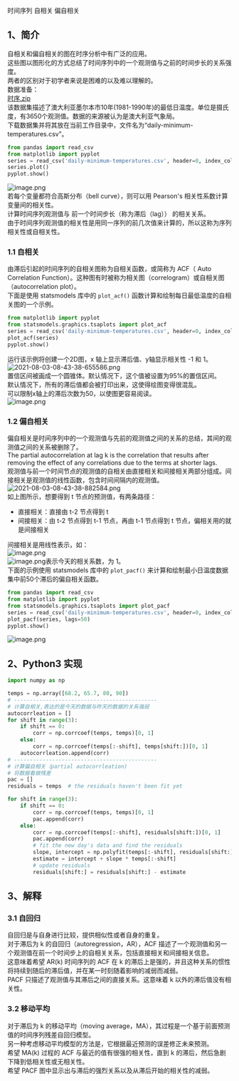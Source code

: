 时间序列 自相关 偏自相关
<a name="jveYB"></a>
## 1、简介
自相关和偏自相关的图在时序分析中有广泛的应用。<br />这些图以图形化的方式总结了时间序列中的一个观测值与之前的时间步长的关系强度。<br />两者的区别对于初学者来说是困难的以及难以理解的。<br />数据准备：<br />[时序.zip](https://www.yuque.com/attachments/yuque/0/2021/zip/396745/1627950684982-c8cf64a7-9f53-4838-8940-a3ed563178fd.zip?_lake_card=%7B%22src%22%3A%22https%3A%2F%2Fwww.yuque.com%2Fattachments%2Fyuque%2F0%2F2021%2Fzip%2F396745%2F1627950684982-c8cf64a7-9f53-4838-8940-a3ed563178fd.zip%22%2C%22name%22%3A%22%E6%97%B6%E5%BA%8F.zip%22%2C%22size%22%3A4402303%2C%22type%22%3A%22application%2Fx-zip-compressed%22%2C%22ext%22%3A%22zip%22%2C%22status%22%3A%22done%22%2C%22taskId%22%3A%22u1881e4bd-f957-4be6-82c0-6536de2cc8a%22%2C%22taskType%22%3A%22upload%22%2C%22id%22%3A%22ue09a91a6%22%2C%22card%22%3A%22file%22%7D)<br />该数据集描述了澳大利亚墨尔本市10年(1981-1990年)的最低日温度。单位是摄氏度，有3650个观测值。数据的来源被认为是澳大利亚气象局。<br />下载数据集并将其放在当前工作目录中，文件名为“daily-minimum-temperatures.csv”。
```python
from pandas import read_csv
from matplotlib import pyplot
series = read_csv('daily-minimum-temperatures.csv', header=0, index_col=0)
series.plot()
pyplot.show()
```
![image.png](https://cdn.nlark.com/yuque/0/2021/png/396745/1627950981300-76003bdd-d114-41cc-b8e5-ee12a0725f51.png#clientId=u279670b3-c97b-4&from=paste&height=400&id=u6578e884&originHeight=1201&originWidth=1599&originalType=binary&ratio=1&size=300325&status=done&style=shadow&taskId=u37297cba-f571-478c-917a-09e2cb3755d&width=533)<br />若每个变量都符合高斯分布（bell curve），则可以用 Pearson's 相关性系数计算变量间的相关性。<br />计算时间序列观测值与 前一个时间步长（称为滞后（lag）） 的相关关系。<br />由于时间序列观测值的相关性是用同一序列的前几次值来计算的，所以这称为序列相关性或自相关性。
<a name="GlxkV"></a>
### 1.1 自相关
由滞后引起的时间序列的自相关图称为自相关函数，或简称为 ACF（ Auto Correlation Function）。这种图有时被称为相关图（correlogram）或自相关图（autocorrelation plot）。<br />下面是使用 statsmodels 库中的 `plot_acf()` 函数计算和绘制每日最低温度的自相关图的一个示例。
```python
from matplotlib import pyplot
from statsmodels.graphics.tsaplots import plot_acf
series = read_csv('daily-minimum-temperatures.csv', header=0, index_col=0)
plot_acf(series)
pyplot.show()
```
运行该示例将创建一个2D图，x 轴上显示滞后值、y轴显示相关性 -1 和 1。<br />![2021-08-03-08-43-38-655586.png](https://cdn.nlark.com/yuque/0/2021/png/396745/1627951629393-0a1e3ec0-7433-46ed-b456-cb4dbc2266a7.png#clientId=u279670b3-c97b-4&from=ui&id=uacec4b08&originHeight=415&originWidth=537&originalType=binary&ratio=1&size=670136&status=done&style=shadow&taskId=u4f4c927e-2cb0-4c13-aeb7-175509639c9)<br />置信区间被画成一个圆锥体。默认情况下，这个值被设置为95%的置信区间。<br />默认情况下，所有的滞后值都会被打印出来，这使得绘图变得很混乱。<br />可以限制x轴上的滞后次数为50，以使图更容易阅读。<br />![image.png](https://cdn.nlark.com/yuque/0/2021/png/396745/1627951037435-85f927f9-33f6-4799-b8ba-de96340c2173.png#clientId=u279670b3-c97b-4&from=paste&height=342&id=u25f4aff1&originHeight=1025&originWidth=1362&originalType=binary&ratio=1&size=155664&status=done&style=shadow&taskId=ue1823035-99ff-4cb7-b89f-cc78137fe3a&width=454)
<a name="mChs2"></a>
### 1.2 偏自相关
偏自相关是时间序列中的一个观测值与先前的观测值之间的关系的总结，其间的观测值之间的关系被删除了。<br />The partial autocorrelation at lag k is the correlation that results after removing the effect of any correlations due to the terms at shorter lags.<br />观测值与前一个时间节点的观测值的自相关由直接相关和间接相关两部分组成。间接相关是观测值的线性函数，包含时间间隔内的观测值。<br />![2021-08-03-08-43-38-882584.png](https://cdn.nlark.com/yuque/0/2021/png/396745/1627951617597-f127ff5b-acfc-4876-a74d-e02a7253dac8.png#clientId=u279670b3-c97b-4&from=ui&id=u123bceaf&originHeight=231&originWidth=459&originalType=binary&ratio=1&size=318908&status=done&style=shadow&taskId=u472ea38b-3371-4a6f-a935-8c5dd80ee9b)<br />如上图所示，想要得到 t 节点的预测值，有两条路径：

- 直接相关：直接由 t-2 节点得到 t
- 间接相关：由 t-2 节点得到 t-1 节点，再由 t-1 节点得到 t 节点，偏相关用的就是间接相关

间接相关是用线性表示，如：<br />![image.png](https://cdn.nlark.com/yuque/0/2021/png/396745/1627951342160-ad704807-f744-4907-a9a0-62276fbd71d0.png#clientId=u279670b3-c97b-4&from=paste&height=29&id=uc86ba88e&originHeight=88&originWidth=790&originalType=binary&ratio=1&size=9212&status=done&style=none&taskId=ubabea6d4-95d4-411a-90aa-21d11dd91d1&width=263.3333333333333)<br />![image.png](https://cdn.nlark.com/yuque/0/2021/png/396745/1627951359395-11382875-ed84-4260-8d55-30b2a773123c.png#clientId=u279670b3-c97b-4&from=paste&height=23&id=ua764b042&originHeight=69&originWidth=66&originalType=binary&ratio=1&size=1556&status=done&style=none&taskId=u39e69c7e-19bb-48b4-89d2-ebebcb95227&width=22)表示今天的相关系数，为 1。<br />下面的示例使用 statsmodels 库中的 `plot_pacf()` 来计算和绘制最小日温度数据集中前50个滞后的偏自相关函数。
```python
from pandas import read_csv
from matplotlib import pyplot
from statsmodels.graphics.tsaplots import plot_pacf
series = read_csv('daily-minimum-temperatures.csv', header=0, index_col=0)
plot_pacf(series, lags=50)
pyplot.show()
```
![image.png](https://cdn.nlark.com/yuque/0/2021/png/396745/1627951174010-3d9ade9f-e9f2-4fca-9dac-69b47a0eaaa9.png#clientId=u279670b3-c97b-4&from=paste&height=340&id=u24269cb0&originHeight=1019&originWidth=1372&originalType=binary&ratio=1&size=161151&status=done&style=shadow&taskId=u6c4bfcc9-b94d-4cd5-8400-d13daf7c04e&width=457.3333333333333)
<a name="yjKcP"></a>
## 2、Python3 实现
```python
import numpy as np

temps = np.array([68.2, 65.7, 80, 90])
# ---------------------------------------------
# 计算自相关,表达的是今天的数据与昨天的数据的关系强弱
autocorrleation = []
for shift in range(3):
    if shift == 0:
        corr = np.corrcoef(temps, temps)[0, 1]
    else:
        corr = np.corrcoef(temps[:-shift], temps[shift:])[0, 1]
    autocorrleation.append(corr)
# ---------------------------------------------
# 计算偏自相关（partial autocorrleation)
# 将数据看做残差
pac = []
residuals = temps  # the residuals haven't been fit yet

for shift in range(3):
    if shift == 0:
        corr = np.corrcoef(temps, temps)[0, 1]
        pac.append(corr)
    else:
        corr = np.corrcoef(temps[:-shift], residuals[shift:])[0, 1]
        pac.append(corr)
        # fit the new day's data and find the residuals
        slope, intercept = np.polyfit(temps[:-shift], residuals[shift:], 1)
        estimate = intercept + slope * temps[:-shift]
        # update residuals
        residuals[shift:] = residuals[shift:] - estimate
```
<a name="GyrtR"></a>
## 3、解释
<a name="R1GDr"></a>
### 3.1 自回归
自回归是与自身进行比较，提供相似性或者自身的重复。<br />对于滞后为 k 的自回归（autoregression，AR），ACF 描述了一个观测值和另一个观测值在前一个时间步上的自相关关系，包括直接相关和间接相关信息。<br />这意味着希望 AR(k)  时间序列的 ACF 在 k 的滞后上是强的，并且这种关系的惯性将持续到随后的滞后值，并在某一时刻随着影响的减弱而减弱。<br />PACF 只描述了观测值与其滞后之间的直接关系。这意味着 k 以外的滞后值没有相关性。
<a name="zgK7u"></a>
### 3.2 移动平均
对于滞后为 k 的移动平均（moving average，MA），其过程是一个基于前面预测值的时间序列残差自回归模型。<br />另一种考虑移动平均模型的方法是，它根据最近预测的误差修正未来预测。<br />希望 MA(k) 过程的 ACF 与最近的值有很强的相关性，直到 k 的滞后，然后急剧下降到低相关性或无相关性。<br />希望 PACF 图中显示出与滞后的强烈关系以及从滞后开始的相关性的减弱。
